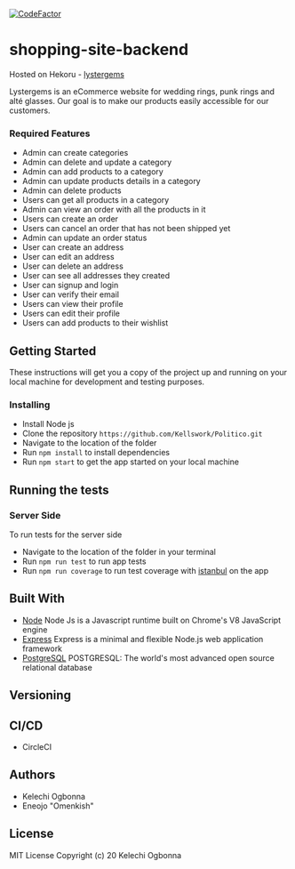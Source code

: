 [![CodeFactor](https://www.codefactor.io/repository/github/kellswork/lystergems-backend/badge)](https://www.codefactor.io/repository/github/kellswork/lystergems-backend)

# shopping-site-backend

Hosted on Hekoru - [lystergems](https://lystergems.herokuapp.com/)

Lystergems is an eCommerce website for wedding rings, punk rings and alté glasses. Our goal is to make our products easily accessible for our customers.
### Required Features

- Admin can create categories
- Admin can delete and update a category
- Admin can add products to a category
- Admin can update products details in a category
- Admin can delete products
- Users can get all products in a category
- Admin can view an order with all the products in it
- Users can create an order
- Users can cancel an order that has not been shipped yet
- Admin can update an order status
- User can create an address
- User can edit an address
- User can delete an address
- User can see all addresses they created
- User can signup and login
- User can verify their email
- Users can view their profile
- Users can edit their profile
- Users can add products to their wishlist


## Getting Started
These instructions will get you a copy of the project up and running on your local machine for development and testing purposes.

### Installing
- Install Node js
- Clone the repository `https://github.com/Kellswork/Politico.git`
- Navigate to the location of the folder
- Run `npm install` to install dependencies
- Run `npm start` to get the app started on your local machine

## Running the tests 
### Server Side
To run tests for the server side
- Navigate to the location of the folder in your terminal
- Run `npm run test` to run app tests
- Run `npm run coverage` to run test coverage with [istanbul]() on the app

## Built With

- [Node](https://nodejs.org/en/) Node Js is a Javascript runtime built on Chrome's V8 JavaScript engine
- [Express](https://expressjs.com/) Express is a minimal and flexible Node.js web application framework
- [PostgreSQL](https://www.postgresql.org/) POSTGRESQL: The world's most advanced open source relational database

## Versioning

## CI/CD
- CircleCI

## Authors

- Kelechi Ogbonna
- Eneojo "Omenkish"

## License
MIT License
Copyright (c) 20 Kelechi Ogbonna
